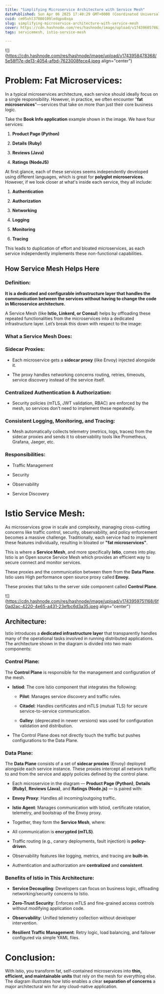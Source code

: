 ```yaml
---
title: "Simplifying Microservice Architecture with Service Mesh"
datePublished: Sun Apr 06 2025 17:40:29 GMT+0000 (Coordinated Universal Time)
cuid: cm95xhl37000109ledqpo8xqa
slug: simplifying-microservice-architecture-with-service-mesh
cover: https://cdn.hashnode.com/res/hashnode/image/upload/v1743960578633/f4c6679f-de47-4c08-bd70-4c31060d01f3.webp
tags: servicemesh, istio-service-mesh

---
```


![](https://cdn.hashnode.com/res/hashnode/image/upload/v1743958478368/5e58f17e-de13-4054-afbd-7623008fece4.jpeg align="center")

# Problem: Fat Microservices:

In a typical microservices architecture, each service should ideally focus on a single responsibility. However, in practice, we often encounter "**fat microservices**"—services that take on more than just their core business logic.

Take the **Book Info application** example shown in the image. We have four services:

1. **Product Page (Python)**
    
2. **Details (Ruby)**
    
3. **Reviews (Java)**
    
4. **Ratings (NodeJS)**
    

At first glance, each of these services seems independently developed using different languages, which is great for **polyglot microservices**. However, if we look closer at what's inside each service, they all include:

1. **Authentication**
    
2. **Authorization**
    
3. **Networking**
    
4. **Logging**
    
5. **Monitoring**
    
6. **Tracing**
    

This leads to duplication of effort and bloated microservices, as each service independently implements these non-functional capabilities.

## How Service Mesh Helps Here

### Definition:

**It is a dedicated and configurable infrastructure layer that handles the communication between the services without having to change the code in Microservice architecture.**

A Service Mesh (like **Istio, Linkerd, or Consul**) helps by offloading these repeated functionalities from the microservices into a dedicated infrastructure layer. Let’s break this down with respect to the image:

### What a Service Mesh Does:

### **Sidecar Proxies**:

* Each microservice gets a **sidecar proxy** (like Envoy) injected alongside it.
    
* The proxy handles networking concerns routing, retries, timeouts, service discovery instead of the service itself.
    

### **Centralized Authentication & Authorization**:

* Security policies (mTLS, JWT validation, RBAC) are enforced by the mesh, so services don’t need to implement these repeatedly.
    

### **Consistent Logging, Monitoring, and Tracing**:

* Mesh automatically collects telemetry (metrics, logs, traces) from the sidecar proxies and sends it to observability tools like Prometheus, Grafana, Jaeger, etc.
    

### Responsibilities:

* Traffic Management
    
* Security
    
* Observability
    
* Service Discovery
    

# Istio Service Mesh:

As microservices grow in scale and complexity, managing cross-cutting concerns like traffic control, security, observability, and policy enforcement becomes a massive challenge. Traditionally, each service had to implement these features individually, resulting in bloated or **"fat microservices"**.

This is where a **Service Mesh**, and more specifically **Istio**, comes into play. Istio is an Open source Service Mesh which provides an efficient way to secure connect and monitor services.

These proxies and the communication between them from the **Data Plane**. Istio uses High performance open source proxy called **Envoy.**

These proxies that talks to the server side component called **Control Plane**.

![](https://cdn.hashnode.com/res/hashnode/image/upload/v1743959751168/6f0ad2ac-4220-4e65-a431-23efbc6d3a35.jpeg align="center")

## Architecture:

Istio introduces a **dedicated infrastructure layer** that transparently handles many of the operational tasks involved in running distributed applications. The architecture shown in the diagram is divided into two main components:

### Control Plane:

The **Control Plane** is responsible for the management and configuration of the mesh.

* **Istiod**: The core Istio component that integrates the following:
    
    * **Pilot**: Manages service discovery and traffic rules.
        
    * **Citadel**: Handles certificates and mTLS (mutual TLS) for secure service-to-service communication.
        
    * **Galley**: (deprecated in newer versions) was used for configuration validation and distribution.
        
* The Control Plane does not directly touch the traffic but pushes configurations to the Data Plane.
    

### Data Plane:

The **Data Plane** consists of a set of **sidecar proxies** (Envoy) deployed alongside each service instance. These proxies intercept all network traffic to and from the service and apply policies defined by the control plane.

* Each microservice in the diagram — **Product Page (Python)**, **Details (Ruby)**, **Reviews (Java)**, and **Ratings (Node.js)** — is paired with:
    
* **Envoy Proxy**: Handles all incoming/outgoing traffic.
    
* **Istio Agent**: Manages communication with Istiod, certificate rotation, telemetry, and bootstrap of the Envoy proxy.
    
* Together, they form the **Service Mesh**, where:
    
* All communication is **encrypted (mTLS)**.
    
* Traffic routing (e.g., canary deployments, fault injection) is **policy-driven**.
    
* Observability features like logging, metrics, and tracing are **built-in**.
    
* Authentication and authorization are **centralized** and **consistent**.
    

### Benefits of Istio in This Architecture:

* **Service Decoupling**: Developers can focus on business logic, offloading networking/security concerns to Istio.
    
* **Zero-Trust Security**: Enforces mTLS and fine-grained access controls without modifying application code.
    
* **Observability**: Unified telemetry collection without developer intervention.
    
* **Resilient Traffic Management**: Retry logic, load balancing, and failover configured via simple YAML files.
    

# Conclusion:

With Istio, you transform fat, self-contained microservices into **thin, efficient, and maintainable units** that rely on the mesh for everything else. The diagram illustrates how Istio enables a clear **separation of concerns** a major architectural win for any cloud-native application.
